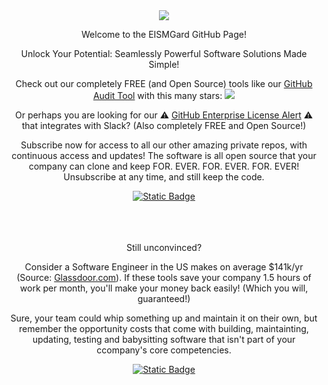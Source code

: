 <div id="header" align="center">
  <img src="https://avatars.githubusercontent.com/u/78101111?s=200&v=4" />
  <p>Welcome to the EISMGard GitHub Page!</p>
  <p>Unlock Your Potential: Seamlessly Powerful Software Solutions Made Simple!</p>
  <p>Check out our completely FREE (and Open Source) tools like our <a href="https://github.com/EISMGard/github-audit-tool">GitHub Audit Tool</a> with this many stars: <img src="https://img.shields.io/github/stars/EISMGard/github-audit-tool"/><p>
  <p>Or perhaps you are looking for our ⚠️ <a href="https://github.com/EISMGard/github-enterprise-license-alert"> GitHub Enterprise License Alert</a> ⚠️ that integrates with Slack? (Also completely FREE and Open Source!)</p>
  <p>Subscribe now for access to all our other amazing private repos, with continuous access and updates! The software is all open source that your company can clone and keep FOR. EVER. FOR. EVER. FOR. EVER! Unsubscribe at any time, and still keep the code.</p>
  <a href=https://buy.stripe.com/bIY7wggKt0FV1sQ288> <img alt="Static Badge" src="https://img.shields.io/badge/click%20to-subscribe-brightgreen"></a>

  <br>
  <br>
  <br>
  <br>
  <p>Still unconvinced?</p>
  
  <p>Consider a Software Engineer in the US makes on average $141k/yr (Source: <a href="https://www.glassdoor.com/Salaries/software-engineer-salary-SRCH_KO0,17.htm">Glassdoor.com</a>). If these tools save your company 1.5 hours of work per month, you'll make your money back easily! (Which you will, guaranteed!)</p>
  
  <p>Sure, your team could whip something up and maintain it on their own, but remember the opportunity costs that come with building, maintainting, updating, testing and babysitting software that isn't part of your ccompany's core competencies.</p>
  <a href=https://buy.stripe.com/bIY7wggKt0FV1sQ288> <img alt="Static Badge" src="https://img.shields.io/badge/click%20to-subscribe-brightgreen"></a>


</div>

